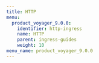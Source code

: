 ```yaml
---
title: HTTP
menu:
  product_voyager_9.0.0:
    identifier: http-ingress
    name: HTTP
    parent: ingress-guides
    weight: 10
menu_name: product_voyager_9.0.0
---
```

